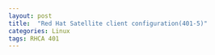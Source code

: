 ```yaml
---
layout: post
title:  "Red Hat Satellite client configuration(401-5)"
categories: Linux
tags: RHCA 401
---
```



